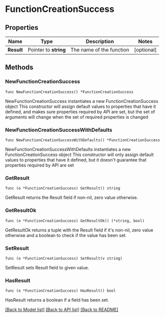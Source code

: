 # FunctionCreationSuccess

## Properties

Name | Type | Description | Notes
------------ | ------------- | ------------- | -------------
**Result** | Pointer to **string** | The name of the function | [optional] 

## Methods

### NewFunctionCreationSuccess

`func NewFunctionCreationSuccess() *FunctionCreationSuccess`

NewFunctionCreationSuccess instantiates a new FunctionCreationSuccess object
This constructor will assign default values to properties that have it defined,
and makes sure properties required by API are set, but the set of arguments
will change when the set of required properties is changed

### NewFunctionCreationSuccessWithDefaults

`func NewFunctionCreationSuccessWithDefaults() *FunctionCreationSuccess`

NewFunctionCreationSuccessWithDefaults instantiates a new FunctionCreationSuccess object
This constructor will only assign default values to properties that have it defined,
but it doesn't guarantee that properties required by API are set

### GetResult

`func (o *FunctionCreationSuccess) GetResult() string`

GetResult returns the Result field if non-nil, zero value otherwise.

### GetResultOk

`func (o *FunctionCreationSuccess) GetResultOk() (*string, bool)`

GetResultOk returns a tuple with the Result field if it's non-nil, zero value otherwise
and a boolean to check if the value has been set.

### SetResult

`func (o *FunctionCreationSuccess) SetResult(v string)`

SetResult sets Result field to given value.

### HasResult

`func (o *FunctionCreationSuccess) HasResult() bool`

HasResult returns a boolean if a field has been set.


[[Back to Model list]](../README.md#documentation-for-models) [[Back to API list]](../README.md#documentation-for-api-endpoints) [[Back to README]](../README.md)


